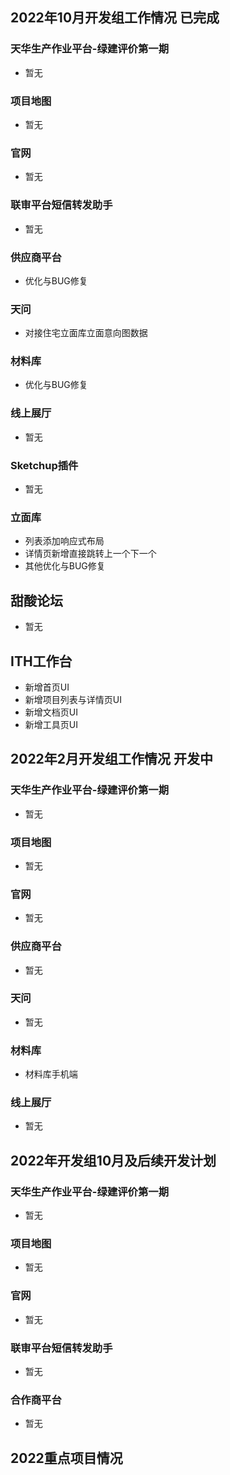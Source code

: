 ## 2022年10月开发组工作情况 已完成

### 天华生产作业平台-绿建评价第一期

- 暂无

### 项目地图

- 暂无

### 官网

- 暂无

### 联审平台短信转发助手

- 暂无

### 供应商平台

- 优化与BUG修复

### 天问

- 对接住宅立面库立面意向图数据

### 材料库

- 优化与BUG修复

### 线上展厅

- 暂无

### Sketchup插件

- 暂无

### 立面库

- 列表添加响应式布局
- 详情页新增直接跳转上一个下一个
- 其他优化与BUG修复

## 甜酸论坛

- 暂无

## ITH工作台

- 新增首页UI
- 新增项目列表与详情页UI
- 新增文档页UI
- 新增工具页UI

## 2022年2月开发组工作情况 开发中

### 天华生产作业平台-绿建评价第一期

- 暂无

### 项目地图

- 暂无

### 官网

- 暂无

### 供应商平台

- 暂无

### 天问

- 暂无

### 材料库

- 材料库手机端

### 线上展厅

- 暂无

## 2022年开发组10月及后续开发计划

### 天华生产作业平台-绿建评价第一期

- 暂无

### 项目地图

- 暂无

### 官网

- 暂无

### 联审平台短信转发助手

- 暂无

### 合作商平台

- 暂无

## 2022重点项目情况

